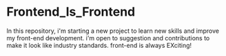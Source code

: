 # Frontend_Is_Frontend
In this repository, i'm starting a new project to learn new skills and improve my front-end development. i'm open to suggestion and contributions to make it look like industry standards. front-end is always EXciting!   
